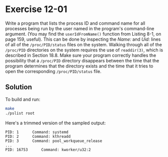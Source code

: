 # Exercise 12-01

Write a program that lists the process ID and command name for all processes being run by
the user named in the program's command-line argument. (You may find the `userIdFromName()`
function from Listing 8-1, on page 159, useful). This can be done by inspecting the *Name:*
and *Uid:* lines of all of the `/proc/PID/status` files on the system. Walking through all
of the `/proc/PID` directories on the system requires the use of `readdir(3)`, which is
described in Section 18.8. Make sure your program correctly handles the possibility that
a `/proc/PID` directory disappears between the time that the program determines that the
directory exists and the time that it tries to open the corresponding `/proc/PID/status`
file.

## Solution

To build and run:

```bash
make
./pslist root
```

Here's a trimmed version of the sampled output:

```
PID: 1		Command: systemd
PID: 2		Command: kthreadd
PID: 3		Command: pool_workqueue_release
...
PID: 16753		Command: kworker/u32:2
```
